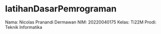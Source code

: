 # latihanDasarPemrograman

Nama: Nicolas Pranandi Dermawan
NIM: 20220040175
Kelas: Ti22M
Prodi: Teknik Informatika
